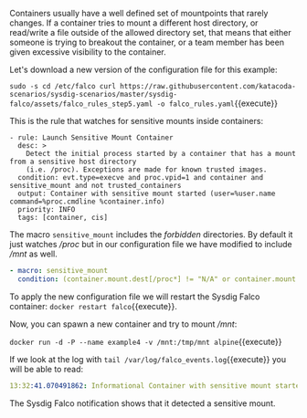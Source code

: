 Containers usually have a well defined set of mountpoints that rarely changes. If a container tries to mount a different host directory, or read/write a file outside of the allowed directory set, that means that either someone is trying to breakout the container, or a team member has been given excessive visibility to the container.

Let's download a new version of the configuration file for this example:

`
sudo -s
cd /etc/falco
curl https://raw.githubusercontent.com/katacoda-scenarios/sysdig-scenarios/master/sysdig-falco/assets/falco_rules_step5.yaml -o falco_rules.yaml
`{{execute}}

This is the rule that watches for sensitive mounts inside containers:

```
- rule: Launch Sensitive Mount Container
  desc: >
    Detect the initial process started by a container that has a mount from a sensitive host directory
    (i.e. /proc). Exceptions are made for known trusted images.
  condition: evt.type=execve and proc.vpid=1 and container and sensitive_mount and not trusted_containers
  output: Container with sensitive mount started (user=%user.name command=%proc.cmdline %container.info)
  priority: INFO
  tags: [container, cis]
```

The macro `sensitive_mount` includes the _forbidden_ directories. By default it just watches _/proc_ but in our configuration file we have modified to include _/mnt_ as well.

```yaml
- macro: sensitive_mount
  condition: (container.mount.dest[/proc*] != "N/A" or container.mount.dest[/mnt*] != "N/A")
```

To apply the new configuration file we will restart the Sysdig Falco container: `docker restart falco`{{execute}}.

Now, you can spawn a new container and try to mount _/mnt_:

`docker run -d -P --name example4 -v /mnt:/tmp/mnt alpine`{{execute}}

If we look at the log with `tail /var/log/falco_events.log`{{execute}} you will be able to read:

```yaml
13:32:41.070491862: Informational Container with sensitive mount started (user=root command=sh -g daemon off; example4 (id=c46fa3bf0651))
```

The Sysdig Falco notification shows that it detected a sensitive mount.
